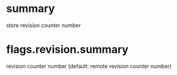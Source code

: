 # summary

store revision counter number

# flags.revision.summary

revision counter number (default: remote revision counter number)
